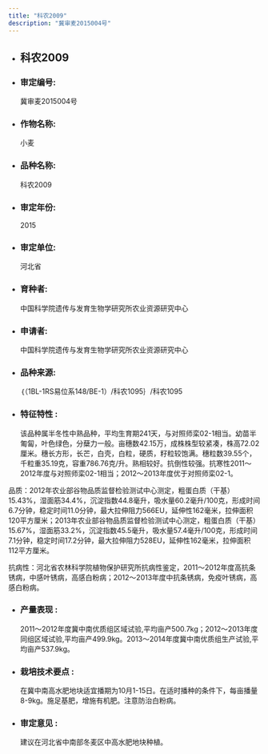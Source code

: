 ```yaml
---
title: "科农2009"
description: "冀审麦2015004号"
---
```

* ## 科农2009
* ###  审定编号:  
   冀审麦2015004号

*  ### 作物名称:  
   小麦

*   ###  品种名称: 
    科农2009

*   ### 审定年份: 
    2015

*   ### 审定单位:  
    河北省

*   ### 育种者:  
    中国科学院遗传与发育生物学研究所农业资源研究中心

*   ### 申请者:  
    中国科学院遗传与发育生物学研究所农业资源研究中心

*   ### 品种来源:  
    ｛（1BL-1RS易位系148/BE-1）/科农1095｝/科农1095

*   ### 特征特性 : 
    该品种属半冬性中熟品种，平均生育期241天，与对照师栾02-1相当。幼苗半匍匐，叶色绿色，分蘖力一般。亩穗数42.15万，成株株型较紧凑，株高72.02厘米。穗长方形，长芒，白壳，白粒，硬质，籽粒较饱满。穗粒数39.55个，千粒重35.19克，容重786.76克/升。熟相较好。抗倒性较强。抗寒性2011～2012年度与对照师栾02-1相当；2012～2013年度优于对照师栾02-1。
品质：2012年农业部谷物品质监督检验测试中心测定，粗蛋白质（干基）15.43%，湿面筋34.4%，沉淀指数44.8毫升，吸水量60.2毫升/100克，形成时间6.7分钟，稳定时间11.0分钟，最大拉伸阻力566EU，延伸性162毫米，拉伸面积120平方厘米；2013年农业部谷物品质监督检验测试中心测定，粗蛋白质（干基）15.67%，湿面筋33.2%，沉淀指数45.5毫升，吸水量57.4毫升/100克，形成时间7.1分钟，稳定时间17.2分钟，最大拉伸阻力528EU，延伸性162毫米，拉伸面积112平方厘米。
抗病性：河北省农林科学院植物保护研究所抗病性鉴定，2011～2012年度高抗条锈病，中感叶锈病，高感白粉病；2012～2013年度中抗条锈病，免疫叶锈病，高感白粉病。

*   ### 产量表现 : 
    2011～2012年度冀中南优质组区域试验,平均亩产500.7kg；2012～2013年度同组区域试验,平均亩产499.9kg。2013～2014年度冀中南优质组生产试验,平均亩产537.9kg。

*   ### 栽培技术要点 : 
    在冀中南高水肥地块适宜播期为10月1-15日。在适时播种的条件下，每亩播量8-9kg。施足基肥，增施有机肥。注意防治白粉病。

*   ### 审定意见 : 
    建议在河北省中南部冬麦区中高水肥地块种植。
